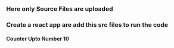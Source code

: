 ### Here only Source Files are uploaded
### Create a react app are add this src files to run the code
#### Counter Upto Number 10
